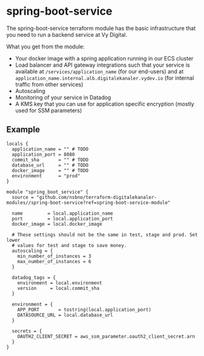 # spring-boot-service

The spring-boot-service terraform module has the basic infrastructure that you need to run a backend service at Vy Digital.

What you get from the module:

- Your docker image with a spring application running in our ECS cluster
- Load balancer and API gateway integrations such that your service is available at `/services/application_name` (for our end-users) and at `application_name.internal.alb.digitalekanaler.vydev.io` (for internal traffic from other services)
- Autoscaling
- Monitoring of your service in Datadog
- A KMS key that you can use for application specific encryption (mostly used for SSM parameters)

## Example

```hcl
locals {
  application_name = "" # TODO
  application_port = 8080
  commit_sha       = "" # TODO
  database_url     = "" # TODO
  docker_image     = "" # TODO
  environment      = "prod"
}

module "spring_boot_service" {
  source = "github.com/nsbno/terraform-digitalekanaler-modules//spring-boot-service?ref=spring-boot-service-module"

  name         = local.application_name
  port         = local.application_port
  docker_image = local.docker_image

  # These settings should not be the same in test, stage and prod. Set lower
  # values for test and stage to save money.
  autoscaling = {
    min_number_of_instances = 3
    max_number_of_instances = 6
  }

  datadog_tags = {
    environment = local.environment
    version     = local.commit_sha
  }

  environment = {
    APP_PORT       = tostring(local.application_port)
    DATASOURCE_URL = local.database_url
  }

  secrets = {
    OAUTH2_CLIENT_SECRET = aws_ssm_parameter.oauth2_client_secret.arn
  }
}
```
